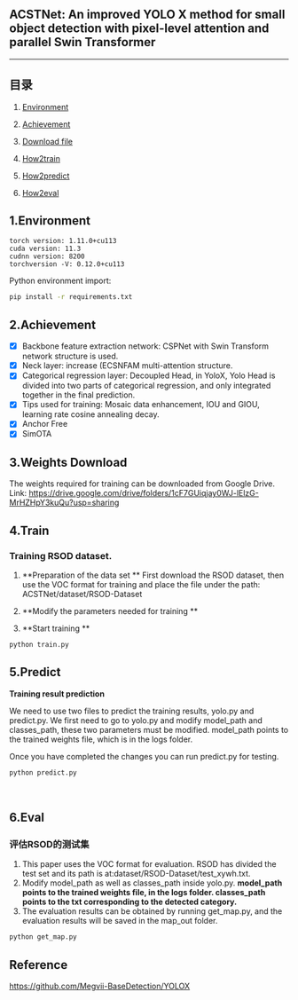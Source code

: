 ## ACSTNet: An improved YOLO X method for small object detection with pixel-level attention and parallel Swin Transformer ##

---

## 目录
1. [Environment](#所需环境)

2. [Achievement](#实现的内容)

3. [Download file](#文件下载)

4. [How2train](#训练步骤)

5. [How2predict](#预测步骤)

6. [How2eval](#评估步骤)



## 1.Environment

    torch version: 1.11.0+cu113
    cuda version: 11.3
    cudnn version: 8200
    torchversion -V: 0.12.0+cu113

Python environment import:

```bash
pip install -r requirements.txt
```



## 2.Achievement
- [x] Backbone feature extraction network: CSPNet with Swin Transform network structure is used.  
- [x] Neck layer: increase (ECSNFAM multi-attention structure.
- [x] Categorical regression layer: Decoupled Head, in YoloX, Yolo Head is divided into two parts of categorical regression, and only integrated together in the final prediction.
- [x] Tips used for training: Mosaic data enhancement, IOU and GIOU, learning rate cosine annealing decay.
- [x] Anchor Free
- [x] SimOTA

## 3.**Weights Download**

The weights required for training can be downloaded from Google Drive.  
Link: https://drive.google.com/drive/folders/1cF7GUiqjay0WJ-lElzG-MrHZHpY3kuQu?usp=sharing    

## 4.Train

### Training RSOD dataset.

1. **Preparation of the data set **
   First download the RSOD dataset, then use the VOC format for training and place the file under the path: ACSTNet/dataset/RSOD-Dataset

2. **Modify the parameters needed for training   **

3. **Start training **

  ```python
python train.py
  ```



## 5.Predict
**Training result prediction**

We need to use two files to predict the training results, yolo.py and predict.py. We first need to go to yolo.py and modify model_path and classes_path, these two parameters must be modified. model_path points to the trained weights file, which is in the logs folder.   

Once you have completed the changes you can run predict.py for testing.

  ```python
  python predict.py
  ```

​     

## 6.Eval 
### 评估RSOD的测试集
1. This paper uses the VOC format for evaluation. RSOD has divided the test set and its path is at:dataset/RSOD-Dataset/test_xywh.txt.
2. Modify model_path as well as classes_path inside yolo.py. **model_path points to the trained weights file, in the logs folder. classes_path points to the txt corresponding to the detected category.** 
3. The evaluation results can be obtained by running get_map.py, and the evaluation results will be saved in the map_out folder.

```python
python get_map.py
```



## Reference
https://github.com/Megvii-BaseDetection/YOLOX
